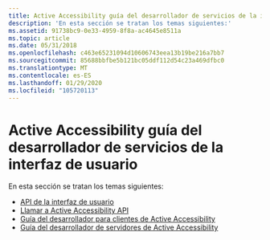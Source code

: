 ```yaml
---
title: Active Accessibility guía del desarrollador de servicios de la interfaz de usuario
description: 'En esta sección se tratan los temas siguientes:'
ms.assetid: 91738bc9-0e33-4959-8f8a-ac4645e8511a
ms.topic: article
ms.date: 05/31/2018
ms.openlocfilehash: c463e65231094d10606743eea13b19be216a7bb7
ms.sourcegitcommit: 85688bbfbe5b121bc05ddf112d54c23a469dfbc0
ms.translationtype: MT
ms.contentlocale: es-ES
ms.lasthandoff: 01/29/2020
ms.locfileid: "105720113"
---
```

# <a name="active-accessibility-user-interface-services-developers-guide"></a>Active Accessibility guía del desarrollador de servicios de la interfaz de usuario

En esta sección se tratan los temas siguientes:

-   [API de la interfaz de usuario](user-interface-apis.md)
-   [Llamar a Active Accessibility API](calling-active-accessibility-apis.md)
-   [Guía del desarrollador para clientes de Active Accessibility](developer-s-guide-for-active-accessibility-clients.md)
-   [Guía del desarrollador de servidores de Active Accessibility](developer-s-guide-for-active-accessibility-servers.md)

 

 




